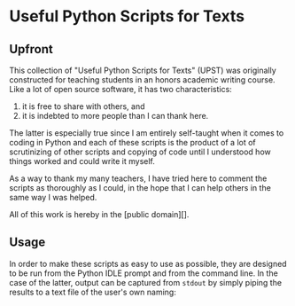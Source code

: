 # Useful Python Scripts for Texts #


## Upfront ##


This collection of "Useful Python Scripts for Texts" (UPST) was originally constructed for teaching students in an honors academic writing course. Like a lot of open source software, it has two characteristics:

1. it is free to share with others, and
2. it is indebted to more people than I can thank here.

The latter is especially true since I am entirely self-taught when it comes to coding in Python and each of these scripts is the product of a lot of scrutinizing of other scripts and copying of code until I understood how things worked and could write it myself. 

As a way to thank my many teachers, I have tried here to comment the scripts as thoroughly as I could, in the hope that I can help others in the same way I was helped.

All of this work is hereby in the [public domain][].


## Usage ##

In order to make these scripts as easy to use as possible, they are designed to be run from the Python IDLE prompt and from the command line. In the case of the latter, output can be captured from `stdout` by simply piping the results to a text file of the user's own naming:

<!-- 
    % cat ./pythonscript.py input.txt | output.txt

This command should be read as `concatenate` the results of running this `python script` on this `input` text to this `output` text file, thank you very much.
 -->

[pubilc domain]: http://creativecommons.org/publicdomain/
